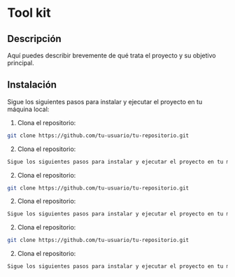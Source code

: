 # Tool kit

## Descripción

Aquí puedes describir brevemente de qué trata el proyecto y su objetivo principal.

## Instalación

Sigue los siguientes pasos para instalar y ejecutar el proyecto en tu máquina local:

1. Clona el repositorio:

```sh
git clone https://github.com/tu-usuario/tu-repositorio.git
```

2. Clona el repositorio:
```sh
Sigue los siguientes pasos para instalar y ejecutar el proyecto en tu máquina local:
```
2. Clona el repositorio:
```sh
git clone https://github.com/tu-usuario/tu-repositorio.git
```

2. Clona el repositorio:
```sh
Sigue los siguientes pasos para instalar y ejecutar el proyecto en tu máquina local:
```
2. Clona el repositorio:
```sh
git clone https://github.com/tu-usuario/tu-repositorio.git
```
2. Clona el repositorio:
```sh
Sigue los siguientes pasos para instalar y ejecutar el proyecto en tu máquina local:
```

